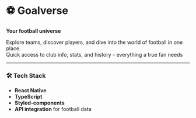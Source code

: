 # ⚽ Goalverse

**Your football universe**

Explore teams, discover players, and dive into the world of football in one place.  
Quick access to club info, stats, and history - everything a true fan needs

---

### 🛠️ Tech Stack
- **React Native**
- **TypeScript**
- **Styled-components**
- **API integration** for football data
